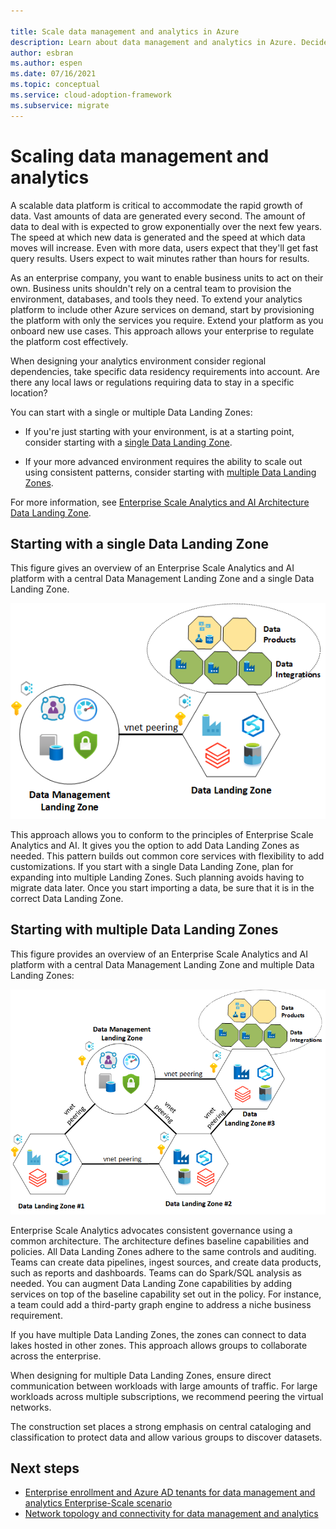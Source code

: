 ```yaml
---

title: Scale data management and analytics in Azure
description: Learn about data management and analytics in Azure. Decide whether to use a single or multiple Data Landing Zones to design a scalable platform.
author: esbran
ms.author: espen
ms.date: 07/16/2021
ms.topic: conceptual
ms.service: cloud-adoption-framework
ms.subservice: migrate
---
```


# Scaling data management and analytics

A scalable data platform is critical to accommodate the rapid growth of data. Vast amounts of data are generated every second. The amount of data to deal with is expected to grow exponentially over the next few years. The speed at which new data is generated and the speed at which data moves will increase. Even with more data, users expect that they'll get fast query results. Users expect to wait minutes rather than hours for results.

As an enterprise company, you want to enable business units to act on their own. Business units shouldn't rely on a central team to provision the environment, databases, and tools they need. To extend your analytics platform to include other Azure services on demand, start by provisioning the platform with only the services you require. Extend your platform as you onboard new use cases. This approach allows your enterprise to regulate the platform cost effectively.

When designing your analytics environment consider regional dependencies, take specific data residency requirements into account. Are there any local laws or regulations requiring data to stay in a specific location?

You can start with a single or multiple Data Landing Zones:

- If you're just starting with your environment, is at a starting point, consider starting with a [single Data Landing Zone](#starting-with-a-single-data-landing-zone).

- If your more advanced environment requires the ability to scale out using consistent patterns, consider starting with [multiple Data Landing Zones](#starting-with-multiple-data-landing-zones).
 
For more information, see [Enterprise Scale Analytics and AI Architecture Data Landing Zone](architectures/data-landing-zone.md).

## Starting with a single Data Landing Zone

This figure gives an overview of an Enterprise Scale Analytics and AI platform with a central Data Management Landing Zone and a single Data Landing Zone.

![Enterprise Scale Data Management and Single Data Landing Zone](images/high-level-design-single-data-landing-zone.png)

This approach allows you to conform to the principles of Enterprise Scale Analytics and AI. It gives you the option to add Data Landing Zones as needed. This pattern builds out common core services with flexibility to add customizations. If you start with a single Data Landing Zone, plan for expanding into multiple Landing Zones. Such planning avoids having to migrate data later. Once you start importing a data, be sure that it is in the correct Data Landing Zone.

## Starting with multiple Data Landing Zones

This figure provides an overview of an Enterprise Scale Analytics and AI platform with a central Data Management Landing Zone and multiple Data Landing Zones:

![Enterprise Scale Data Management and Multiple Data Landing Zones](images/high-level-design-multiple-landing-zones.png)

Enterprise Scale Analytics advocates consistent governance using a common architecture. The architecture defines baseline capabilities and policies. All Data Landing Zones adhere to the same controls and auditing. Teams can create data pipelines, ingest sources, and create data products, such as reports and dashboards. Teams can do Spark/SQL analysis as needed. You can augment Data Landing Zone capabilities by adding services on top of the baseline capability set out in the policy. For instance, a team could add a third-party graph engine to address a niche business requirement.

If you have multiple Data Landing Zones, the zones can connect to data lakes hosted in other zones. This approach allows groups to collaborate across the enterprise.

When designing for multiple Data Landing Zones, ensure direct communication between workloads with large amounts of traffic. For large workloads across multiple subscriptions, we recommend peering the virtual networks.

The construction set places a strong emphasis on central cataloging and classification to protect data and allow various groups to discover datasets.

## Next steps

- [Enterprise enrollment and Azure AD tenants for data management and analytics Enterprise-Scale scenario](eslz-enterprise-enrollment-and-azure-ad-tenants.md)
- [Network topology and connectivity for data management and analytics](eslz-network-topology-and-connectivity)
